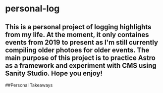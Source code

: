 # personal-log
This is a personal project of logging highlights from my life. At the moment, it only containes events from 2019 to present as I'm still currently compiling older photoes for older events. The main purpose of this project is to practice Astro as a framework and experiment with CMS using Sanity Studio. Hope you enjoy!
----------------------------------------------------------------
##Personal Takeaways